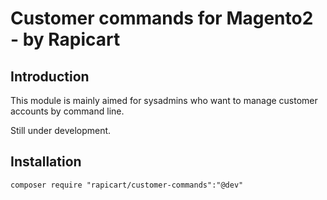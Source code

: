 # Customer commands for Magento2 - by Rapicart
## Introduction
This module is mainly aimed for sysadmins who want to manage customer accounts by command line.

Still under development.
## Installation
```
composer require "rapicart/customer-commands":"@dev"
```